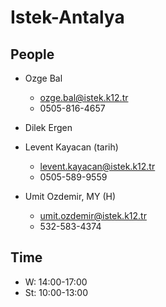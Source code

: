 # Istek-Antalya

## People

- Ozge Bal
    - ozge.bal@istek.k12.tr
    - 0505-816-4657
- Dilek Ergen
- Levent Kayacan (tarih)
    - levent.kayacan@istek.k12.tr
    - 0505-589-9559


- Umit Ozdemir, MY (H)
    - umit.ozdemir@istek.k12.tr
    - 532-583-4374

## Time

- W: 14:00-17:00
- St: 10:00-13:00

